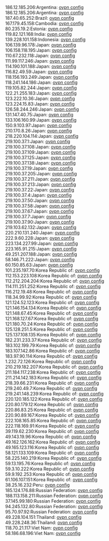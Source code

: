 186.12.185.206:Argentina: [ovpn config](vpn/186_12_185_206.ovpn)  
186.12.185.206:Argentina: [ovpn config](vpn/186_12_185_206.ovpn)  
187.40.65.252:Brazil: [ovpn config](vpn/187_40_65_252.ovpn)  
167.179.45.158:Cambodia: [ovpn config](vpn/167_179_45_158.ovpn)  
80.235.19.2:Estonia: [ovpn config](vpn/80_235_19_2.ovpn)  
119.82.121.168:India: [ovpn config](vpn/119_82_121_168.ovpn)  
139.228.101.158:Indonesia: [ovpn config](vpn/139_228_101_158.ovpn)  
106.139.96.178:Japan: [ovpn config](vpn/106_139_96_178.ovpn)  
106.158.118.195:Japan: [ovpn config](vpn/106_158_118_195.ovpn)  
110.67.232.118:Japan: [ovpn config](vpn/110_67_232_118.ovpn)  
111.99.117.246:Japan: [ovpn config](vpn/111_99_117_246.ovpn)  
114.190.101.188:Japan: [ovpn config](vpn/114_190_101_188.ovpn)  
116.82.49.59:Japan: [ovpn config](vpn/116_82_49_59.ovpn)  
118.156.193.249:Japan: [ovpn config](vpn/118_156_193_249.ovpn)  
118.241.144.186:Japan: [ovpn config](vpn/118_241_144_186.ovpn)  
119.105.82.244:Japan: [ovpn config](vpn/119_105_82_244.ovpn)  
122.21.255.183:Japan: [ovpn config](vpn/122_21_255_183.ovpn)  
123.222.10.36:Japan: [ovpn config](vpn/123_222_10_36.ovpn)  
123.224.15.83:Japan: [ovpn config](vpn/123_224_15_83.ovpn)  
126.58.244.246:Japan: [ovpn config](vpn/126_58_244_246.ovpn)  
131.147.40.75:Japan: [ovpn config](vpn/131_147_40_75.ovpn)  
133.106.160.99:Japan: [ovpn config](vpn/133_106_160_99.ovpn)  
150.9.103.97:Japan: [ovpn config](vpn/150_9_103_97.ovpn)  
210.170.8.26:Japan: [ovpn config](vpn/210_170_8_26.ovpn)  
218.220.104.114:Japan: [ovpn config](vpn/218_220_104_114.ovpn)  
219.100.37.1:Japan: [ovpn config](vpn/219_100_37_1.ovpn)  
219.100.37.108:Japan: [ovpn config](vpn/219_100_37_108.ovpn)  
219.100.37.109:Japan: [ovpn config](vpn/219_100_37_109.ovpn)  
219.100.37.125:Japan: [ovpn config](vpn/219_100_37_125.ovpn)  
219.100.37.138:Japan: [ovpn config](vpn/219_100_37_138.ovpn)  
219.100.37.19:Japan: [ovpn config](vpn/219_100_37_19.ovpn)  
219.100.37.205:Japan: [ovpn config](vpn/219_100_37_205.ovpn)  
219.100.37.211:Japan: [ovpn config](vpn/219_100_37_211.ovpn)  
219.100.37.213:Japan: [ovpn config](vpn/219_100_37_213.ovpn)  
219.100.37.22:Japan: [ovpn config](vpn/219_100_37_22.ovpn)  
219.100.37.4:Japan: [ovpn config](vpn/219_100_37_4.ovpn)  
219.100.37.50:Japan: [ovpn config](vpn/219_100_37_50.ovpn)  
219.100.37.58:Japan: [ovpn config](vpn/219_100_37_58.ovpn)  
219.100.37.67:Japan: [ovpn config](vpn/219_100_37_67.ovpn)  
219.100.37.7:Japan: [ovpn config](vpn/219_100_37_7.ovpn)  
219.100.37.90:Japan: [ovpn config](vpn/219_100_37_90.ovpn)  
219.103.62.132:Japan: [ovpn config](vpn/219_103_62_132.ovpn)  
220.210.131.240:Japan: [ovpn config](vpn/220_210_131_240.ovpn)  
222.9.60.228:Japan: [ovpn config](vpn/222_9_60_228.ovpn)  
223.134.227.99:Japan: [ovpn config](vpn/223_134_227_99.ovpn)  
223.165.91.215:Japan: [ovpn config](vpn/223_165_91_215.ovpn)  
49.251.207.188:Japan: [ovpn config](vpn/49_251_207_188.ovpn)  
58.146.71.222:Japan: [ovpn config](vpn/58_146_71_222.ovpn)  
60.150.85.63:Japan: [ovpn config](vpn/60_150_85_63.ovpn)  
101.235.197.70:Korea Republic of: [ovpn config](vpn/101_235_197_70.ovpn)  
112.153.223.108:Korea Republic of: [ovpn config](vpn/112_153_223_108.ovpn)  
112.212.204.204:Korea Republic of: [ovpn config](vpn/112_212_204_204.ovpn)  
114.111.251.252:Korea Republic of: [ovpn config](vpn/114_111_251_252.ovpn)  
116.212.19.48:Korea Republic of: [ovpn config](vpn/116_212_19_48.ovpn)  
118.34.99.92:Korea Republic of: [ovpn config](vpn/118_34_99_92.ovpn)  
121.124.52.123:Korea Republic of: [ovpn config](vpn/121_124_52_123.ovpn)  
121.146.154.134:Korea Republic of: [ovpn config](vpn/121_146_154_134.ovpn)  
121.148.67.45:Korea Republic of: [ovpn config](vpn/121_148_67_45.ovpn)  
121.168.127.67:Korea Republic of: [ovpn config](vpn/121_168_127_67.ovpn)  
121.180.70.24:Korea Republic of: [ovpn config](vpn/121_180_70_24.ovpn)  
125.128.251.5:Korea Republic of: [ovpn config](vpn/125_128_251_5.ovpn)  
125.137.108.135:Korea Republic of: [ovpn config](vpn/125_137_108_135.ovpn)  
182.231.233.37:Korea Republic of: [ovpn config](vpn/182_231_233_37.ovpn)  
183.102.199.79:Korea Republic of: [ovpn config](vpn/183_102_199_79.ovpn)  
183.107.142.86:Korea Republic of: [ovpn config](vpn/183_107_142_86.ovpn)  
183.97.90.114:Korea Republic of: [ovpn config](vpn/183_97_90_114.ovpn)  
1.232.72.126:Korea Republic of: [ovpn config](vpn/1_232_72_126.ovpn)  
210.219.182.207:Korea Republic of: [ovpn config](vpn/210_219_182_207.ovpn)  
211.184.117.238:Korea Republic of: [ovpn config](vpn/211_184_117_238.ovpn)  
211.214.142.183:Korea Republic of: [ovpn config](vpn/211_214_142_183.ovpn)  
218.39.66.231:Korea Republic of: [ovpn config](vpn/218_39_66_231.ovpn)  
219.240.49.7:Korea Republic of: [ovpn config](vpn/219_240_49_7.ovpn)  
219.241.148.239:Korea Republic of: [ovpn config](vpn/219_241_148_239.ovpn)  
220.120.185.122:Korea Republic of: [ovpn config](vpn/220_120_185_122.ovpn)  
220.80.179.12:Korea Republic of: [ovpn config](vpn/220_80_179_12.ovpn)  
220.86.83.25:Korea Republic of: [ovpn config](vpn/220_86_83_25.ovpn)  
220.90.89.167:Korea Republic of: [ovpn config](vpn/220_90_89_167.ovpn)  
222.108.165.85:Korea Republic of: [ovpn config](vpn/222_108_165_85.ovpn)  
222.118.169.91:Korea Republic of: [ovpn config](vpn/222_118_169_91.ovpn)  
39.119.62.230:Korea Republic of: [ovpn config](vpn/39_119_62_230.ovpn)  
49.143.19.96:Korea Republic of: [ovpn config](vpn/49_143_19_96.ovpn)  
49.162.126.162:Korea Republic of: [ovpn config](vpn/49_162_126_162.ovpn)  
49.165.123.116:Korea Republic of: [ovpn config](vpn/49_165_123_116.ovpn)  
58.121.133.109:Korea Republic of: [ovpn config](vpn/58_121_133_109.ovpn)  
58.225.140.219:Korea Republic of: [ovpn config](vpn/58_225_140_219.ovpn)  
59.13.195.76:Korea Republic of: [ovpn config](vpn/59_13_195_76.ovpn)  
59.3.10.222:Korea Republic of: [ovpn config](vpn/59_3_10_222.ovpn)  
59.9.192.253:Korea Republic of: [ovpn config](vpn/59_9_192_253.ovpn)  
61.106.107.151:Korea Republic of: [ovpn config](vpn/61_106_107_151.ovpn)  
38.25.16.232:Peru: [ovpn config](vpn/38_25_16_232.ovpn)  
185.124.176.88:Russian Federation: [ovpn config](vpn/185_124_176_88.ovpn)  
188.113.158.211:Russian Federation: [ovpn config](vpn/188_113_158_211.ovpn)  
37.145.99.180:Russian Federation: [ovpn config](vpn/37_145_99_180.ovpn)  
94.245.132.80:Russian Federation: [ovpn config](vpn/94_245_132_80.ovpn)  
95.70.97.92:Russian Federation: [ovpn config](vpn/95_70_97_92.ovpn)  
49.228.104.151:Thailand: [ovpn config](vpn/49_228_104_151.ovpn)  
49.228.248.36:Thailand: [ovpn config](vpn/49_228_248_36.ovpn)  
118.70.21.117:Viet Nam: [ovpn config](vpn/118_70_21_117.ovpn)  
58.186.68.196:Viet Nam: [ovpn config](vpn/58_186_68_196.ovpn)  
